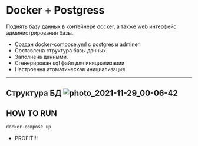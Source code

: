 # Docker + Postgress
Поднять базу данных в контейнере docker, а также web интерфейс администрирования базы.
- Создан docker-compose.yml с postgres и adminer.
- Cоставлена структура базы данных.
- Заполнена данными.
- Сгенерирован sql файл для инициализации
- Настроенна атоматическая инициализация
-------
Структура БД
![photo_2021-11-29_00-06-42](https://user-images.githubusercontent.com/90282931/143785971-02bb0473-5c45-41fd-83b3-607cc974a8c2.jpg)
-------
## HOW TO RUN
``` sh 
docker-compose up
```
- PROFIT!!!

